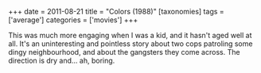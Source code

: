 +++
date = 2011-08-21
title = "Colors (1988)"
[taxonomies]
tags = ['average']
categories = ['movies']
+++

This was much more engaging when I was a kid, and it hasn't aged well
at all. It's an uninteresting and pointless story about two cops
patroling some dingy neighbourhood, and about the gangsters they come
across. The direction is dry and... ah, boring.
